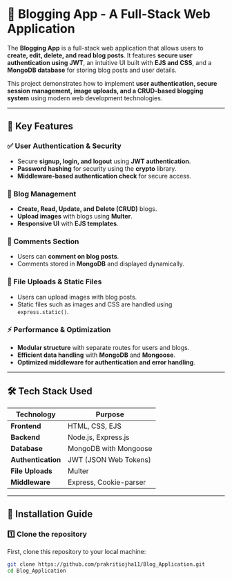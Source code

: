 # 📝 Blogging App - A Full-Stack Web Application

The **Blogging App** is a full-stack web application that allows users to **create, edit, delete, and read blog posts**. It features **secure user authentication using JWT**, an intuitive UI built with **EJS and CSS**, and a **MongoDB database** for storing blog posts and user details.  

This project demonstrates how to implement **user authentication, secure session management, image uploads, and a CRUD-based blogging system** using modern web development technologies.  

---

## 🌟 **Key Features**

### ✅ User Authentication & Security
- Secure **signup, login, and logout** using **JWT authentication**.
- **Password hashing** for security using the **crypto** library.
- **Middleware-based authentication check** for secure access.

### 📝 Blog Management
- **Create, Read, Update, and Delete (CRUD)** blogs.
- **Upload images** with blogs using **Multer**.
- **Responsive UI** with **EJS templates**.

### 📜 Comments Section
- Users can **comment on blog posts**.
- Comments stored in **MongoDB** and displayed dynamically.

### 📂 File Uploads & Static Files
- Users can upload images with blog posts.
- Static files such as images and CSS are handled using `express.static()`.

### ⚡ Performance & Optimization
- **Modular structure** with separate routes for users and blogs.
- **Efficient data handling** with **MongoDB** and **Mongoose**.
- **Optimized middleware for authentication and error handling**.

---

## 🛠 **Tech Stack Used**

| Technology | Purpose |
|------------|---------|
| **Frontend** | HTML, CSS, EJS |
| **Backend** | Node.js, Express.js |
| **Database** | MongoDB with Mongoose |
| **Authentication** | JWT (JSON Web Tokens) |
| **File Uploads** | Multer |
| **Middleware** | Express, Cookie-parser |

---

## 🚀 **Installation Guide**

### **1️⃣ Clone the repository**
First, clone this repository to your local machine:
```sh
git clone https://github.com/prakritiojha11/Blog_Application.git
cd Blog_Application
